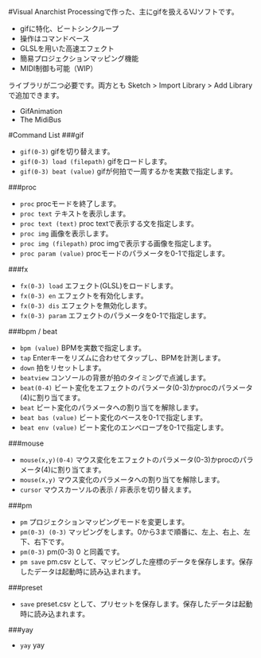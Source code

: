 #Visual Anarchist
Processingで作った、主にgifを扱えるVJソフトです。

- gifに特化、ビートシンクループ
- 操作はコマンドベース
- GLSLを用いた高速エフェクト
- 簡易プロジェクションマッピング機能
- MIDI制御も可能（WIP）

ライブラリが二つ必要です。両方とも Sketch > Import Library > Add Library で追加できます。

- GifAnimation
- The MidiBus

#Command List
###gif
- `gif(0-3)` gifを切り替えます。
- `gif(0-3) load (filepath)` gifをロードします。
- `gif(0-3) beat (value)` gifが何拍で一周するかを実数で指定します。

###proc
- `proc` procモードを終了します。
- `proc text` テキストを表示します。
- `proc text (text)` proc textで表示する文を指定します。
- `proc img` 画像を表示します。
- `proc img (filepath)` proc imgで表示する画像を指定します。
- `proc param (value)` procモードのパラメータを0-1で指定します。

###fx
- `fx(0-3) load` エフェクト(GLSL)をロードします。
- `fx(0-3) en` エフェクトを有効化します。
- `fx(0-3) dis` エフェクトを無効化します。
- `fx(0-3) param` エフェクトのパラメータを0-1で指定します。

###bpm / beat
- `bpm (value)` BPMを実数で指定します。
- `tap` Enterキーをリズムに合わせてタップし、BPMを計測します。
- `down` 拍をリセットします。
- `beatview` コンソールの背景が拍のタイミングで点滅します。
- `beat(0-4)` ビート変化をエフェクトのパラメータ(0-3)かprocのパラメータ(4)に割り当てます。
- `beat` ビート変化のパラメータへの割り当てを解除します。
- `beat bas (value)` ビート変化のベースを0-1で指定します。
- `beat env (value)` ビート変化のエンベロープを0-1で指定します。

###mouse
- `mouse(x,y)(0-4)` マウス変化をエフェクトのパラメータ(0-3)かprocのパラメータ(4)に割り当てます。
- `mouse(x,y)` マウス変化のパラメータへの割り当てを解除します。
- `cursor` マウスカーソルの表示 / 非表示を切り替えます。

###pm
- `pm` プロジェクションマッピングモードを変更します。
- `pm(0-3) (0-3)` マッピングをします。0から3まで順番に、左上、右上、左下、右下です。
- `pm(0-3)` pm(0-3) 0 と同義です。
- `pm save` pm.csv として、マッピングした座標のデータを保存します。保存したデータは起動時に読み込まれます。

###preset
- `save` preset.csv として、プリセットを保存します。保存したデータは起動時に読み込まれます。

###yay
- `yay` yay